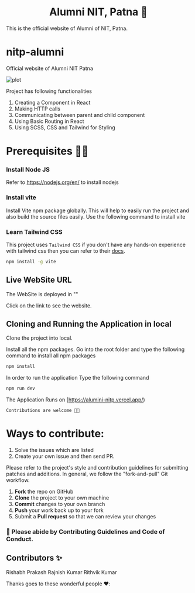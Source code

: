 <h1 align='center'> Alumni NIT, Patna 🤖 </h1>
This is the official website of Alumni of NIT, Patna.


# nitp-alumni
Official website of Alumni NIT Patna

![plot]()

Project has following functionalities

1. Creating a Component in React
2. Making HTTP calls
3. Communicating between parent and child component
4. Using Basic Routing in React
5. Using SCSS, CSS and Tailwind for Styling


# Prerequisites 👨‍💻

### Install Node JS
Refer to https://nodejs.org/en/ to install nodejs

### Install vite
Install Vite npm package globally. This will help to easily run the project and also build the source files easily. Use the following command to install vite

### Learn Tailwind CSS
This project uses `Tailwind CSS` if you don't have any hands-on experience with tailwind css then you can refer to their [docs](https://tailwindcss.com/).

```bash
npm install -g vite
```
## Live WebSite URL

The WebSite is deployed in ""

Click on the link to see the website.

## Cloning and Running the Application in local

Clone the project into local.

Install all the npm packages. Go into the root folder and type the following command to install all npm packages

```bash
npm install
```

In order to run the application Type the following command


```bash
npm run dev
```

The Application Runs on [https://alumini-nitp.vercel.app/)



`Contributions are welcome 🎉🎉`

# Ways to contribute:
1. Solve the issues which are listed
2. Create your own issue and then send PR.

Please refer to the project's style and contribution guidelines for submitting patches and additions. In general, we follow the "fork-and-pull" Git workflow.

 1. **Fork** the repo on GitHub
 2. **Clone** the project to your own machine
 3. **Commit** changes to your own branch
 4. **Push** your work back up to your fork
 5. Submit a **Pull request** so that we can review your changes



### 🚀 Please abide by  **Contributing Guidelines** and **Code of Conduct**.


## Contributors ✨
Rishabh Prakash
Rajnish Kumar
Rithvik Kumar

Thanks goes to these wonderful people ❤️:

<!-- ALL-CONTRIBUTORS-LIST:START - Do not remove or modify this section -->
<!-- prettier-ignore-start -->
<!-- markdownlint-disable -->

<!-- markdownlint-restore -->
<!-- prettier-ignore-end -->

<!-- ALL-CONTRIBUTORS-LIST:END -->
